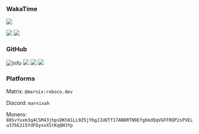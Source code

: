 ### WakaTime

<!-- Show an image of my wakatime stats -->
![](https://github-readme-stats.vercel.app/api/wakatime?username=@marnixah&theme=dark)


![](https://wakatime.com/share/@marnixah/ea37ebc8-7f06-4cac-9f83-25086b903849.svg)
![](https://wakatime.com/share/@marnixah/a37f8a24-8956-48de-a39c-d65676e16ab2.svg)


### GitHub

![info](https://github-profile-summary-cards.vercel.app/api/cards/profile-details?username=marnixah&theme=github_dark)
![](https://github-profile-summary-cards.vercel.app/api/cards/stats?username=marnixah&theme=github_dark)
![](https://github-profile-summary-cards.vercel.app/api/cards/productive-time?username=marnixah&theme=github_dark)
![](https://github-readme-stats.vercel.app/api?username=marnixah&count_private=true&show_icons=true&theme=dracula)

### Platforms

Matrix: `@marnix:roboco.dev`

Discord: `marnixah`

Monero: `88SvYuxm3q4CSM43jhpsDKh81LL9Z5jYbgJJUQTf17ANDRTN9EfgbkdQqVGFFRQP2sPVELu37bE2i5YdFDyxxXStKqQH3Yp`
